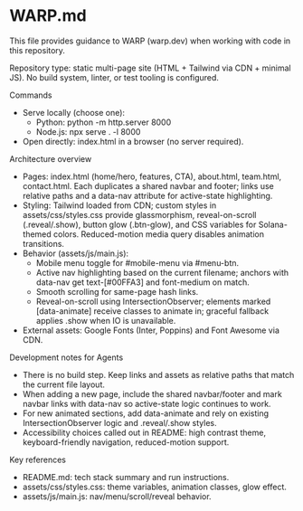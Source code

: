 # WARP.md

This file provides guidance to WARP (warp.dev) when working with code in this repository.

Repository type: static multi-page site (HTML + Tailwind via CDN + minimal JS). No build system, linter, or test tooling is configured.

Commands
- Serve locally (choose one):
  - Python: python -m http.server 8000
  - Node.js: npx serve . -l 8000
- Open directly: index.html in a browser (no server required).

Architecture overview
- Pages: index.html (home/hero, features, CTA), about.html, team.html, contact.html. Each duplicates a shared navbar and footer; links use relative paths and a data-nav attribute for active-state highlighting.
- Styling: Tailwind loaded from CDN; custom styles in assets/css/styles.css provide glassmorphism, reveal-on-scroll (.reveal/.show), button glow (.btn-glow), and CSS variables for Solana-themed colors. Reduced-motion media query disables animation transitions.
- Behavior (assets/js/main.js):
  - Mobile menu toggle for #mobile-menu via #menu-btn.
  - Active nav highlighting based on the current filename; anchors with data-nav get text-[#00FFA3] and font-medium on match.
  - Smooth scrolling for same-page hash links.
  - Reveal-on-scroll using IntersectionObserver; elements marked [data-animate] receive classes to animate in; graceful fallback applies .show when IO is unavailable.
- External assets: Google Fonts (Inter, Poppins) and Font Awesome via CDN.

Development notes for Agents
- There is no build step. Keep links and assets as relative paths that match the current file layout.
- When adding a new page, include the shared navbar/footer and mark navbar links with data-nav so active-state logic continues to work.
- For new animated sections, add data-animate and rely on existing IntersectionObserver logic and .reveal/.show styles.
- Accessibility choices called out in README: high contrast theme, keyboard-friendly navigation, reduced-motion support.

Key references
- README.md: tech stack summary and run instructions.
- assets/css/styles.css: theme variables, animation classes, glow effect.
- assets/js/main.js: nav/menu/scroll/reveal behavior.
